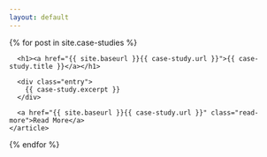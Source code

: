 ```yaml
---
layout: default
---
```


<div class="case-studies">
  {% for post in site.case-studies %}
    <article class="case-studies">

      <h1><a href="{{ site.baseurl }}{{ case-study.url }}">{{ case-study.title }}</a></h1>

      <div class="entry">
        {{ case-study.excerpt }}
      </div>

      <a href="{{ site.baseurl }}{{ case-study.url }}" class="read-more">Read More</a>
    </article>
  {% endfor %}
</div>

